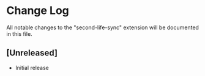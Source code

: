 # Change Log

All notable changes to the "second-life-sync" extension will be documented in this file.

## [Unreleased]

- Initial release